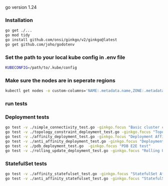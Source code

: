 go version 1.24

### Installation
```bash
go get ./...
go mod tidy
go install github.com/onsi/ginkgo/v2/ginkgo@latest
go get github.com/joho/godotenv
```
### Set the path to your local kube config in .env file
```bash
KUBECONFIG=/path/to/.kube/config
```

### Make sure the nodes are in seperate regions
```bash
kubectl get nodes -o custom-columns='NAME:.metadata.name,ZONE:.metadata.labels.topology\.kubernetes\.io/zone'
```

### run tests
### Deployment tests
```bash
go test -v ./simple_connectivity_test.go -ginkgo.focus "Basic cluster connectivity test"
go test -v ./topology_constraint_deployment_test.go -ginkgo.focus "Topology E2E test"
go test -v ./affinity_deployment_test.go -ginkgo.focus "Deployment Affinity Test Suite"
go test -v ./anti_affinity_deployment_test.go -ginkgo.focus "Deployment Anti Affinity Test Suite"
go test -v ./pdb_deployment_test.go  -ginkgo.focus "PDB E2E test"
go test -v ./rolling_update_deployment_test.go -ginkgo.focus "Rolling Update E2E test"
```
### StatefulSet tests
```bash
go test -v ./affinity_statefulset_test.go -ginkgo.focus "StatefulSet Affinity Test Suite"
go test -v ./anti_affinity_statefulset_test.go -ginkgo.focus "StatefulSet Anti Affinity E2E test"
```